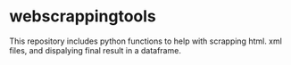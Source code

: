 # webscrappingtools
This repository includes python functions to help with scrapping html. xml files, and dispalying final result in a dataframe.
